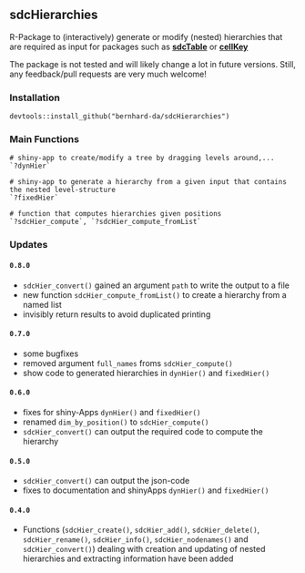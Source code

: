 ## sdcHierarchies

R-Package to (interactively) generate or modify (nested) hierarchies that are required as input for packages such as [**sdcTable**](https://cran.r-project.org/web/packages/sdcTable/index.html) or [**cellKey**](https://github.com/sdcTools/cellKey)

The package is not tested and will likely change a lot in future versions. Still, any feedback/pull requests are very much welcome!

### Installation
```
devtools::install_github("bernhard-da/sdcHierarchies")
```

### Main Functions
```
# shiny-app to create/modify a tree by dragging levels around,...
`?dynHier`

# shiny-app to generate a hierarchy from a given input that contains the nested level-structure
`?fixedHier`

# function that computes hierarchies given positions
`?sdcHier_compute`, `?sdcHier_compute_fromList`
```

### Updates
#### `0.8.0`
- `sdcHier_convert()` gained an argument `path` to write the output to a file
- new function `sdcHier_compute_fromList()` to create a hierarchy from a named list
- invisibly return results to avoid duplicated printing

#### `0.7.0`
- some bugfixes
- removed argument `full_names` froms `sdcHier_compute()`
- show code to generated hierarchies in `dynHier()` and `fixedHier()`

#### `0.6.0`
- fixes for shiny-Apps `dynHier()` and `fixedHier()`
- renamed `dim_by_position()` to `sdcHier_compute()`
- `sdcHier_convert()` can output the required code to compute the hierarchy

#### `0.5.0`
- `sdcHier_convert()` can output the json-code
- fixes to documentation and shinyApps `dynHier()` and `fixedHier()`

#### `0.4.0`
- Functions (`sdcHier_create()`, `sdcHier_add()`, `sdcHier_delete()`, `sdcHier_rename()`, `sdcHier_info()`, `sdcHier_nodenames()` and `sdcHier_convert()`) dealing with creation and updating of nested hierarchies and extracting information have been added
